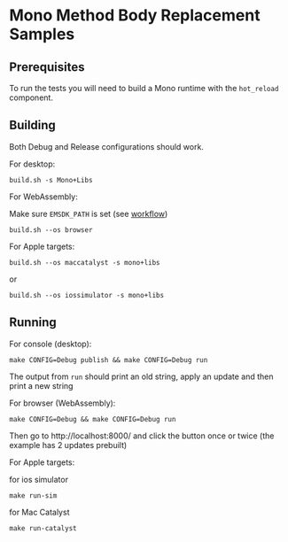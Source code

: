 
# Mono Method Body Replacement Samples

## Prerequisites

To run the tests you will need to build a Mono runtime with the `hot_reload` component.

## Building

Both Debug and Release configurations should work.

For desktop:

```console
build.sh -s Mono+Libs
```


For WebAssembly:

Make sure `EMSDK_PATH` is set (see [workflow](../../../../docs/workflow/building/libraries/webassembly-instructions.md))
```console
build.sh --os browser
```

For Apple targets:

```console
build.sh --os maccatalyst -s mono+libs
```

or

```console
build.sh --os iossimulator -s mono+libs
```

## Running

For console (desktop):

```
make CONFIG=Debug publish && make CONFIG=Debug run
```

The output from `run` should print an old string, apply an update and then print a new string

For browser (WebAssembly):

```
make CONFIG=Debug && make CONFIG=Debug run
```

Then go to http://localhost:8000/ and click the button once or twice (the example has 2 updates prebuilt)

For Apple targets:

for ios simulator
```
make run-sim
```

for Mac Catalyst

```
make run-catalyst
```
